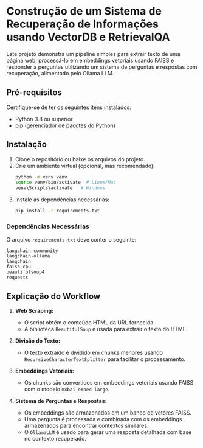 # Construção de um Sistema de Recuperação de Informações usando VectorDB e RetrievalQA

Este projeto demonstra um pipeline simples para extrair texto de uma página web, processá-lo em embeddings vetoriais usando FAISS e responder a perguntas utilizando um sistema de perguntas e respostas com recuperação, alimentado pelo Ollama LLM.

## Pré-requisitos

Certifique-se de ter os seguintes itens instalados:
- Python 3.8 ou superior
- pip (gerenciador de pacotes do Python)

## Instalação

1. Clone o repositório ou baixe os arquivos do projeto.
2. Crie um ambiente virtual (opcional, mas recomendado):
   ```bash
   python -m venv venv
   source venv/bin/activate  # Linux/Mac
   venv\Scripts\activate   # Windows
   ```
3. Instale as dependências necessárias:
   ```bash
   pip install -r requirements.txt
   ```

### Dependências Necessárias
O arquivo `requirements.txt` deve conter o seguinte:
```plaintext
langchain-community
langchain-ollama
langchain
faiss-cpu
beautifulsoup4
requests
```


## Explicação do Workflow

1. **Web Scraping:**
   - O script obtém o conteúdo HTML da URL fornecida.
   - A biblioteca `BeautifulSoup` é usada para extrair o texto do HTML.

2. **Divisão do Texto:**
   - O texto extraído é dividido em chunks menores usando `RecursiveCharacterTextSplitter` para facilitar o processamento.

3. **Embeddings Vetoriais:**
   - Os chunks são convertidos em embeddings vetoriais usando FAISS com o modelo `mxbai-embed-large`.

4. **Sistema de Perguntas e Respostas:**
   - Os embeddings são armazenados em um banco de vetores FAISS.
   - Uma pergunta é processada e combinada com os embeddings armazenados para encontrar contextos similares.
   - O `OllamaLLM` é usado para gerar uma resposta detalhada com base no contexto recuperado.


